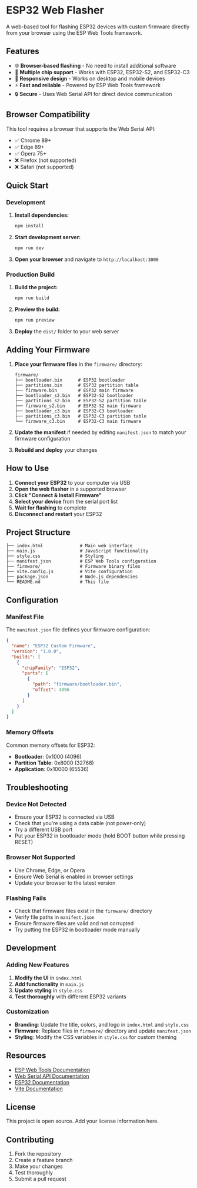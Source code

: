 # ESP32 Web Flasher

A web-based tool for flashing ESP32 devices with custom firmware directly from your browser using the ESP Web Tools framework.

## Features

- 🌐 **Browser-based flashing** - No need to install additional software
- 🔧 **Multiple chip support** - Works with ESP32, ESP32-S2, and ESP32-C3
- 📱 **Responsive design** - Works on desktop and mobile devices
- ⚡ **Fast and reliable** - Powered by ESP Web Tools framework
- 🔒 **Secure** - Uses Web Serial API for direct device communication

## Browser Compatibility

This tool requires a browser that supports the Web Serial API:
- ✅ Chrome 89+
- ✅ Edge 89+
- ✅ Opera 75+
- ❌ Firefox (not supported)
- ❌ Safari (not supported)

## Quick Start

### Development

1. **Install dependencies:**
   ```bash
   npm install
   ```

2. **Start development server:**
   ```bash
   npm run dev
   ```

3. **Open your browser** and navigate to `http://localhost:3000`

### Production Build

1. **Build the project:**
   ```bash
   npm run build
   ```

2. **Preview the build:**
   ```bash
   npm run preview
   ```

3. **Deploy** the `dist/` folder to your web server

## Adding Your Firmware

1. **Place your firmware files** in the `firmware/` directory:
   ```
   firmware/
   ├── bootloader.bin      # ESP32 bootloader
   ├── partitions.bin      # ESP32 partition table
   ├── firmware.bin        # ESP32 main firmware
   ├── bootloader_s2.bin   # ESP32-S2 bootloader
   ├── partitions_s2.bin   # ESP32-S2 partition table
   ├── firmware_s2.bin     # ESP32-S2 main firmware
   ├── bootloader_c3.bin   # ESP32-C3 bootloader
   ├── partitions_c3.bin   # ESP32-C3 partition table
   └── firmware_c3.bin     # ESP32-C3 main firmware
   ```

2. **Update the manifest** if needed by editing `manifest.json` to match your firmware configuration

3. **Rebuild and deploy** your changes

## How to Use

1. **Connect your ESP32** to your computer via USB
2. **Open the web flasher** in a supported browser
3. **Click "Connect & Install Firmware"**
4. **Select your device** from the serial port list
5. **Wait for flashing** to complete
6. **Disconnect and restart** your ESP32

## Project Structure

```
├── index.html              # Main web interface
├── main.js                 # JavaScript functionality
├── style.css               # Styling
├── manifest.json           # ESP Web Tools configuration
├── firmware/               # Firmware binary files
├── vite.config.js          # Vite configuration
├── package.json            # Node.js dependencies
└── README.md               # This file
```

## Configuration

### Manifest File

The `manifest.json` file defines your firmware configuration:

```json
{
  "name": "ESP32 Custom Firmware",
  "version": "1.0.0",
  "builds": [
    {
      "chipFamily": "ESP32",
      "parts": [
        {
          "path": "firmware/bootloader.bin",
          "offset": 4096
        }
      ]
    }
  ]
}
```

### Memory Offsets

Common memory offsets for ESP32:
- **Bootloader**: 0x1000 (4096)
- **Partition Table**: 0x8000 (32768)
- **Application**: 0x10000 (65536)

## Troubleshooting

### Device Not Detected
- Ensure your ESP32 is connected via USB
- Check that you're using a data cable (not power-only)
- Try a different USB port
- Put your ESP32 in bootloader mode (hold BOOT button while pressing RESET)

### Browser Not Supported
- Use Chrome, Edge, or Opera
- Ensure Web Serial is enabled in browser settings
- Update your browser to the latest version

### Flashing Fails
- Check that firmware files exist in the `firmware/` directory
- Verify file paths in `manifest.json`
- Ensure firmware files are valid and not corrupted
- Try putting the ESP32 in bootloader mode manually

## Development

### Adding New Features

1. **Modify the UI** in `index.html`
2. **Add functionality** in `main.js`
3. **Update styling** in `style.css`
4. **Test thoroughly** with different ESP32 variants

### Customization

- **Branding**: Update the title, colors, and logo in `index.html` and `style.css`
- **Firmware**: Replace files in `firmware/` directory and update `manifest.json`
- **Styling**: Modify the CSS variables in `style.css` for custom theming

## Resources

- [ESP Web Tools Documentation](https://esphome.github.io/esp-web-tools/)
- [Web Serial API Documentation](https://developer.mozilla.org/en-US/docs/Web/API/Web_Serial_API)
- [ESP32 Documentation](https://docs.espressif.com/projects/esp-idf/en/latest/esp32/)
- [Vite Documentation](https://vitejs.dev/)

## License

This project is open source. Add your license information here.

## Contributing

1. Fork the repository
2. Create a feature branch
3. Make your changes
4. Test thoroughly
5. Submit a pull request
